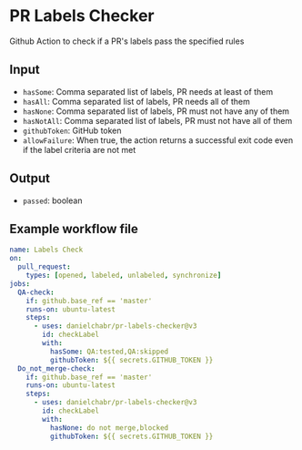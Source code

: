 # PR Labels Checker
Github Action to check if a PR's labels pass the specified rules

## Input
- `hasSome`: Comma separated list of labels, PR needs at least of them
- `hasAll`: Comma separated list of labels, PR needs all of them
- `hasNone`: Comma separated list of labels, PR must not have any of them
- `hasNotAll`: Comma separated list of labels, PR must not have all of them
- `githubToken`: GitHub token
- `allowFailure`: When true, the action returns a successful exit code even if the label criteria are not met

## Output
- `passed`: boolean

## Example workflow file
```yml
name: Labels Check
on:
  pull_request:
    types: [opened, labeled, unlabeled, synchronize]
jobs:
  QA-check:
    if: github.base_ref == 'master'
    runs-on: ubuntu-latest
    steps:
      - uses: danielchabr/pr-labels-checker@v3
        id: checkLabel
        with:
          hasSome: QA:tested,QA:skipped
          githubToken: ${{ secrets.GITHUB_TOKEN }}
  Do_not_merge-check:
    if: github.base_ref == 'master'
    runs-on: ubuntu-latest
    steps:
      - uses: danielchabr/pr-labels-checker@v3
        id: checkLabel
        with:
          hasNone: do not merge,blocked
          githubToken: ${{ secrets.GITHUB_TOKEN }}
```
